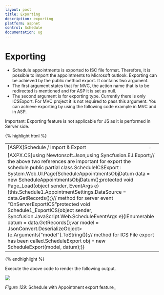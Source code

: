 ```yaml
---
layout: post
title: Exporting
description: exporting
platform: aspnet
control: Schedule
documentation: ug
---
```


# Exporting

* Schedule appointments is exported to ISC file format. Therefore, it is possible to import the appointments to Microsoft outlook. Exporting can be achieved by the public method export. It contains two argument. 
* The first argument states that for MVC, the action name that is to be redirected is mentioned and for ASP it is set as null. 
* The second argument is for exporting type. Currently there is only ICSExport. For MVC project it is not required to pass this argument. You can achieve exporting by using the following code example in MVC and in ASP.



Important: Exporting feature is not applicable for JS as it is performed in Server side.




{% highlight html %}
<table>
<tr>
<td>
[ASPX]<asp:Content ID="Content1" ContentPlaceHolderID="SampleHeading" runat="server"><span class="sampleName">Schedule / Import & Export</span></asp:Content><asp:Content ID="ControlContent" runat="server" ContentPlaceHolderID="ControlsSection"><ej:Button ClientIDMode="Static" ID="exportFile" Height="32px" Width="60px" Text="Export" runat="server" ShowRoundedCorner="true" ClientSideOnClick="onExportClick"></ej:Button><div><ej:Schedule ClientIDMode="Static" runat="server" ID="Schedule1" DataSourceID="objectDataSource1" Width="100%" CurrentView="Month" CurrentDate="5/2/2014" OnServerExportICS="Schedule1_ExportICS" MenuItemClick="onMenuItemClick"><AppointmentSettings Id="ID" Subject="Subject" AllDay="AllDay" StartTime="StartTime" EndTime="EndTime" Description="Description" Recurrence="Recurrence" RecurrenceRule="RecurrenceRule"/></ej:Schedule></div><asp:ObjectDataSource ID="objectDataSource1" runat="server" TypeName="ScheduleAppointmentsObjDatum" SelectMethod="GetRecords"></asp:ObjectDataSource></asp:Content><asp:Content ID="ScriptContent" runat="server" ContentPlaceHolderID="ScriptSection"><script type="text/javascript">$(function () {$("#sampleProperties").ejPropertiesPanel();$("#Schedule1").find("tr.e-scheduleheader td").first().append($("#exportFile"));});function onExportClick(Args) {var obj = $("#Schedule1").data("ejSchedule");obj.exportSchedule(null, "exportICS", null);}</script></asp:Content><asp:Content ID="StyleContent" ContentPlaceHolderID="StyleSection" runat="server"><style type="text/css">#exportFile{border: 1px solid #bbbcbb;border-radius: 0 6px 6px 0;float: right;margin-right: 20px;margin-top: 8px;padding-top:5px;}</style></asp:Content></td></tr>
<tr>
<td>
[AXPX.CS]using Newtonsoft.Json;using Syncfusion.EJ.Export;// the above two references are important for export the schedule.public partial class ScheduleICSExport : System.Web.UI.Page{ScheduleAppointmentsObjDatum data = new ScheduleAppointmentsObjDatum();protected void Page_Load(object sender, EventArgs e){this.Schedule1.AppointmentSettings.DataSource = data.GetRecords();}// method for server event “OnServerExportICS”protected void Schedule1_ExportICS(object sender, Syncfusion.JavaScript.Web.ScheduleEventArgs e){IEnumerable datum = data.GetRecords();var model = JsonConvert.DeserializeObject<Dictionary<string, object>>(e.Arguments["model"].ToString());// method for ICS File export has been called.ScheduleExport obj = new ScheduleExport(model, datum);}}</td></tr>
</table>
{% endhighlight %}

Execute the above code to render the following output.



![](Exporting_images/Exporting_img1.png)


_Figure_ _129_: Schedule with Appointment export feature_


